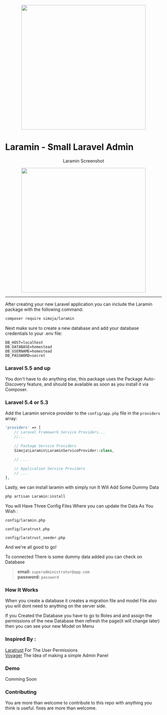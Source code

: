 <p align="center"><a href="https://github.com/simoebenhida/Laramin" target="_blank"><img width="400" src="https://i.imgur.com/XQ57dWg.png"></a></p>



# **L**aramin - Small Laravel Admin

<p align="center">
Laramin Screenshot
</p>
<p align="center">
<img width="400" src="https://i.imgur.com/33ikwWg.png">
</p>
<hr>

After creating your new Laravel application you can include the Laramin package with the following command:

```bash
composer require simoja/laramin
```

Next make sure to create a new database and add your database credentials to your .env file:

```
DB_HOST=localhost
DB_DATABASE=homestead
DB_USERNAME=homestead
DB_PASSWORD=secret
```

### Laravel 5.5 and up

You don't have to do anything else, this package uses the Package Auto-Discovery feature, and should be available as soon as you install it via Composer.

### Laravel 5.4 or 5.3

Add the Laramin service provider to the `config/app.php` file in the `providers` array:

```php
'providers' => [
    // Laravel Framework Service Providers...
    //...

    // Package Service Providers
    Simoja\Laramin\LaraminServiceProvider::class,

    // ...

    // Application Service Providers
    // ...
],
```

Lastly, we can install laramin with simply run It Will Add Some Dummy Data

```bash
php artisan Laramin:install
```
You will Have Three Config Files Where you can update the Data As You Wish :

`config/laramin.php`</br>

`config/laratrust.php`</br>

`config/laratrust_seeder.php`</br>



And we're all good to go!

To connected There is some dummy data added you can check on Database

>**email:** `superadministrator@app.com`
></br>
>**password:** `password`

### How It Works

When you create a database it creates a migration file and model File also you will dont need to anything on the server side.

If you Created the Database you have to go to Roles and and assign the permissions of the new Database then refresh the page(it will change later) then you can see your new Model on Menu

### Inspired By :

<a href="https://github.com/santigarcor/laratrust">Laratrust</a> For The User Permissions
</br>
<a href="https://github.com/the-control-group/voyager">Voyager</a> The Idea of making a simple Admin Panel


### Demo
Comming Soon

### Contributing

You are more than welcome to contribute to this repo with anything you think is useful. fixes are more than welcome.


